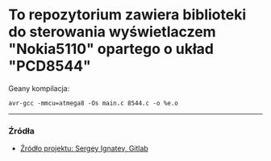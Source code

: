 To repozytorium zawiera biblioteki do sterowania wyświetlaczem "Nokia5110" opartego o układ "PCD8544"
===

Geany kompilacja:

    avr-gcc -mmcu=atmega8 -Os main.c 8544.c -o %e.o
  

---
### Źródła <a name="zrodla"></a>
* [Źródło projektu: Sergey Ignatev, Gitlab](https://gitlab.com/flank1er/pcd8544_atmega8)
